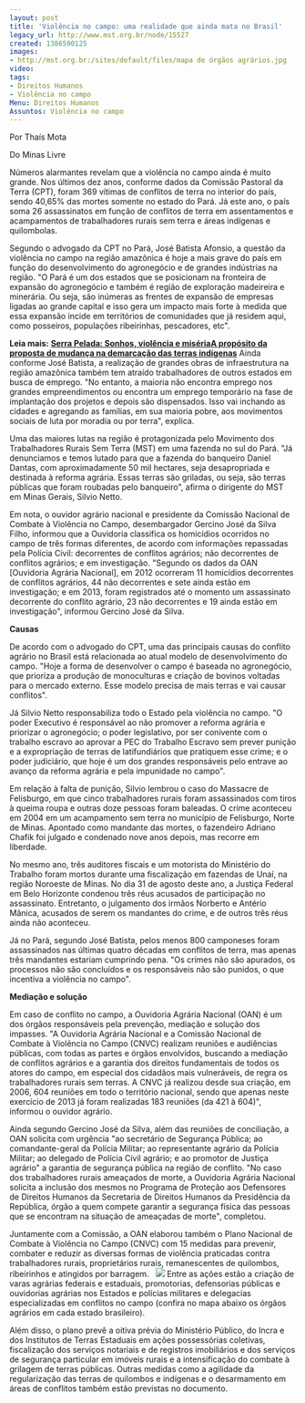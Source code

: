 ```yaml
---
layout: post
title: 'Violência no campo: uma realidade que ainda mata no Brasil'
legacy_url: http://www.mst.org.br/node/15527
created: 1386590125
images:
- http://mst.org.br:/sites/default/files/mapa de órgãos agrários.jpg
video: 
tags:
- Direitos Humanos
- Violência no campo
Menu: Direitos Humanos
Assuntos: Violência no campo
---
```



Por Thaís Mota

Do Minas Livre

Números alarmantes revelam que a violência no campo ainda é muito grande. Nos últimos dez anos, conforme dados da Comissão Pastoral da Terra (CPT), foram 369 vítimas de conflitos de terra no interior do país, sendo 40,65% das mortes somente no estado do Pará. Já este ano, o país soma 26 assassinatos em função de conflitos de terra em assentamentos e acampamentos de trabalhadores rurais sem terra e áreas indígenas e quilombolas.


Segundo o advogado da CPT no Pará, José Batista Afonsio, a questão da violência no campo na região amazônica é hoje a mais grave do país em função do desenvolvimento do agronegócio e de grandes indústrias na região.
"O Pará é um dos estados que se posicionam na fronteira de expansão do agronegócio e também é região de exploração madeireira e minerária. Ou seja, são inúmeras as frentes de expansão de empresas ligadas ao grande capital e isso gera um impacto mais forte à medida que essa expansão incide em territórios de comunidades que já residem aqui, como posseiros, populações ribeirinhas, pescadores, etc".


**Leia mais:**
[**Serra Pelada: Sonhos, violência e miséria**](http://www.mst.org.br/node/15515)[**A propósito da proposta de mudança na demarcação das terras indígenas**](http://www.mst.org.br/node/15524)
Ainda conforme José Batista, a realização de grandes obras de infraestrutura na região amazônica também tem atraído trabalhadores de outros estados em busca de emprego. "No entanto, a maioria não encontra emprego nos grandes empreendimentos ou encontra um emprego temporário na fase de implantação dos projetos e depois são dispensados. Isso vai inchando as cidades e agregando as famílias, em sua maioria pobre, aos movimentos sociais de luta por moradia ou por terra", explica.


Uma das maiores lutas na região é protagonizada pelo Movimento dos Trabalhadores Rurais Sem Terra (MST) em uma fazenda no sul do Pará. "Já denunciamos e temos lutado para que a fazenda do banqueiro Daniel Dantas, com aproximadamente 50 mil hectares, seja desapropriada e destinada à reforma agrária. Essas terras são griladas, ou seja, são terras públicas que foram roubadas pelo banqueiro", afirma o dirigente do MST em Minas Gerais, Silvio Netto.


Em nota, o ouvidor agrário nacional e presidente da Comissão Nacional de Combate à Violência no Campo, desembargador Gercino José da Silva Filho, informou que a Ouvidoria classifica os homicídios ocorridos no campo de três formas diferentes, de acordo com informações repassadas pela Polícia Civil: decorrentes de conflitos agrários; não decorrentes de conflitos agrários; e em investigação.
"Segundo os dados da OAN [Ouvidoria Agrária Nacional], em 2012 ocorreram 11 homicídios decorrentes de conflitos agrários, 44 não decorrentes e sete ainda estão em investigação; e em 2013, foram registrados até o momento um assassinato decorrente do conflito agrário, 23 não decorrentes e 19 ainda estão em investigação", informou Gercino José da Silva.

**Causas**


De acordo com o advogado do CPT, uma das principais causas do conflito agrário no Brasil está relacionada ao atual modelo de desenvolvimento do campo. "Hoje a forma de desenvolver o campo é baseada no agronegócio, que prioriza a produção de monoculturas e criação de bovinos voltadas para o mercado externo. Esse modelo precisa de mais terras e vai causar conflitos".


Já Silvio Netto responsabiliza todo o Estado pela violência no campo. "O poder Executivo é responsável ao não promover a reforma agrária e priorizar o agronegócio; o poder legislativo, por ser conivente com o trabalho escravo ao aprovar a PEC do Trabalho Escravo sem prever punição e a expropriação de terras de latifundiários que pratiquem esse crime; e o poder judiciário, que hoje é um dos grandes responsáveis pelo entrave ao avanço da reforma agrária e pela impunidade no campo".


Em relação à falta de punição, Silvio lembrou o caso do Massacre de Felisburgo, em que cinco trabalhadores rurais foram assassinados com tiros à queima roupa e outras doze pessoas foram baleadas. O crime aconteceu em 2004 em um acampamento sem terra no município de Felisburgo, Norte de Minas. Apontado como mandante das mortes, o fazendeiro Adriano Chafik foi julgado e condenado nove anos depois, mas recorre em liberdade.


No mesmo ano, três auditores fiscais e um motorista do Ministério do Trabalho foram mortos durante uma fiscalização em fazendas de Unaí, na região Noroeste de Minas. No dia 31 de agosto deste ano, a Justiça Federal em Belo Horizonte condenou três réus acusados de participação no assassinato. Entretanto, o julgamento dos irmãos Norberto e Antério Mânica, acusados de serem os mandantes do crime, e de outros três réus ainda não aconteceu.


Já no Pará, segundo José Batista, pelos menos 800 camponeses foram assassinados nas últimas quatro décadas em conflitos de terra, mas apenas três mandantes estariam cumprindo pena. "Os crimes não são apurados, os processos não são concluídos e os responsáveis não são punidos, o que incentiva a violência no campo".


**Mediação e solução**


Em caso de conflito no campo, a Ouvidoria Agrária Nacional (OAN) é um dos órgãos responsáveis pela prevenção, mediação e solução dos impasses. "A Ouvidoria Agrária Nacional e a Comissão Nacional de Combate à Violência no Campo (CNVC) realizam reuniões e audiências públicas, com todas as partes e órgãos envolvidos, buscando a mediação de conflitos agrários e a garantia dos direitos fundamentais de todos os atores do campo, em especial dos cidadãos mais vulneráveis, de regra os trabalhadores rurais sem terras.
A CNVC já realizou desde sua criação, em 2006, 604 reuniões em todo o território nacional, sendo que apenas neste exercício de 2013 já foram realizadas 183 reuniões (da 421 à 604)", informou o ouvidor agrário.


Ainda segundo Gercino José da Silva, além das reuniões de conciliação, a OAN solicita com urgência "ao secretário de Segurança Pública; ao comandante-geral da Polícia Militar; ao representante agrário da Polícia Militar; ao delegado de Polícia Civil agrário; e ao promotor de Justiça agrário" a garantia de segurança pública na região de conflito.
"No caso dos trabalhadores rurais ameaçados de morte, a Ouvidoria Agrária Nacional solicita a inclusão dos mesmos no Programa de Proteção aos Defensores de Direitos Humanos da Secretaria de Direitos Humanos da Presidência da República, órgão a quem compete garantir a segurança física das pessoas que se encontram na situação de ameaçadas de morte", completou.


Juntamente com a Comissão, a OAN elaborou também o Plano Nacional de Combate à Violência no Campo (CNVC) com 15 medidas para prevenir, combater e reduzir as diversas formas de violência praticadas contra trabalhadores rurais, proprietários rurais, remanescentes de quilombos, ribeirinhos e atingidos por barragem.
 
![](/sites/default/files/mapa%20de%20%C3%B3rg%C3%A3os%20agr%C3%A1rios.jpg)
Entre as ações estão a criação de varas agrárias federais e estaduais, promotorias, defensorias públicas e ouvidorias agrárias nos Estados e polícias militares e delegacias especializadas em conflitos no campo (confira no mapa abaixo os órgãos agrários em cada estado brasileiro).


Além disso, o plano prevê a oitiva prévia do Ministério Público, do Incra e dos Institutos de Terras Estaduais em ações possessórias coletivas, fiscalização dos serviços notariais e de registros imobiliários e dos serviços de segurança particular em imóveis rurais e a intensificação do combate à grilagem de terras públicas.
Outras medidas como a agilidade da regularização das terras de quilombos e indígenas e o desarmamento em áreas de conflitos também estão previstas no documento.
